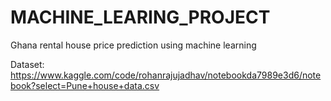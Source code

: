 # MACHINE_LEARING_PROJECT

Ghana rental house price prediction using machine learning

Dataset: https://www.kaggle.com/code/rohanrajujadhav/notebookda7989e3d6/notebook?select=Pune+house+data.csv

